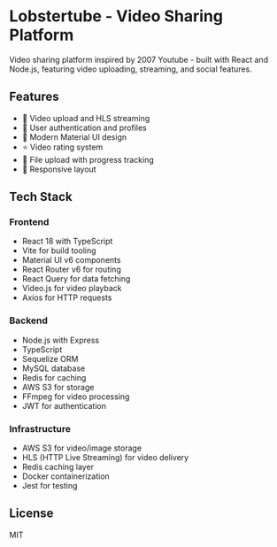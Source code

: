 # Lobstertube - Video Sharing Platform

Video sharing platform inspired by 2007 Youtube - built with React and Node.js, featuring video
uploading, streaming, and social features.

## Features

- 🎥 Video upload and HLS streaming
- 👤 User authentication and profiles
- 🎨 Modern Material UI design
- ⭐ Video rating system
- 💾 File upload with progress tracking
- 🚀 Responsive layout

## Tech Stack

### Frontend

- React 18 with TypeScript
- Vite for build tooling
- Material UI v6 components
- React Router v6 for routing
- React Query for data fetching
- Video.js for video playback
- Axios for HTTP requests

### Backend

- Node.js with Express
- TypeScript
- Sequelize ORM
- MySQL database
- Redis for caching
- AWS S3 for storage
- FFmpeg for video processing
- JWT for authentication

### Infrastructure

- AWS S3 for video/image storage
- HLS (HTTP Live Streaming) for video delivery
- Redis caching layer
- Docker containerization
- Jest for testing

## License

MIT
